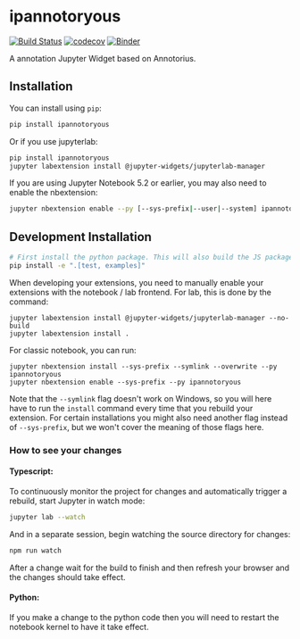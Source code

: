 
# ipannotoryous

[![Build Status](https://travis-ci.org//ipannotoryous.svg?branch=master)](https://travis-ci.org//ipannotoryous)
[![codecov](https://codecov.io/gh//ipannotoryous/branch/master/graph/badge.svg)](https://codecov.io/gh//ipannotoryous)
[![Binder](https://mybinder.org/badge_logo.svg)](https://mybinder.org/v2/gh/fcollonval/ipannotoryous/master?filepath=examples/introduction.ipynb)

A annotation Jupyter Widget based on Annotorius.

## Installation

You can install using `pip`:

```bash
pip install ipannotoryous
```

Or if you use jupyterlab:

```bash
pip install ipannotoryous
jupyter labextension install @jupyter-widgets/jupyterlab-manager
```

If you are using Jupyter Notebook 5.2 or earlier, you may also need to enable
the nbextension:
```bash
jupyter nbextension enable --py [--sys-prefix|--user|--system] ipannotoryous
```

## Development Installation


```bash
# First install the python package. This will also build the JS packages.
pip install -e ".[test, examples]"
```

When developing your extensions, you need to manually enable your extensions with the
notebook / lab frontend. For lab, this is done by the command:

```
jupyter labextension install @jupyter-widgets/jupyterlab-manager --no-build
jupyter labextension install .
```

For classic notebook, you can run:

```
jupyter nbextension install --sys-prefix --symlink --overwrite --py ipannotoryous
jupyter nbextension enable --sys-prefix --py ipannotoryous
```

Note that the `--symlink` flag doesn't work on Windows, so you will here have to run
the `install` command every time that you rebuild your extension. For certain installations
you might also need another flag instead of `--sys-prefix`, but we won't cover the meaning
of those flags here.

### How to see your changes
#### Typescript:
To continuously monitor the project for changes and automatically trigger a rebuild, start Jupyter in watch mode:
```bash
jupyter lab --watch
```
And in a separate session, begin watching the source directory for changes:
```bash
npm run watch
```

After a change wait for the build to finish and then refresh your browser and the changes should take effect.

#### Python:
If you make a change to the python code then you will need to restart the notebook kernel to have it take effect.
